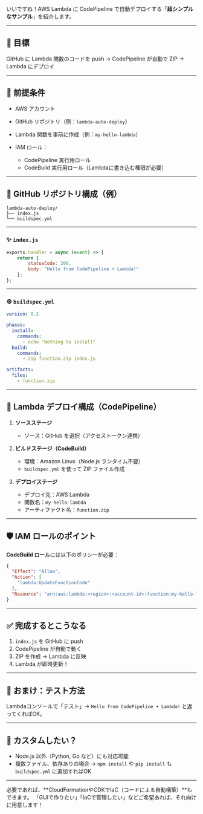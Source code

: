 いいですね！AWS Lambda に CodePipeline で自動デプロイする「**超シンプルなサンプル**」を紹介します。

---

## 🎯 目標

GitHub に Lambda 関数のコードを push → CodePipeline が自動で ZIP → Lambda にデプロイ

---

## 📝 前提条件

* AWS アカウント
* GitHub リポジトリ（例：`lambda-auto-deploy`）
* Lambda 関数を事前に作成（例：`my-hello-lambda`）
* IAM ロール：

  * CodePipeline 実行用ロール
  * CodeBuild 実行用ロール（Lambdaに書き込む権限が必要）

---

## 📁 GitHub リポジトリ構成（例）

```
lambda-auto-deploy/
├── index.js
└── buildspec.yml
```

---

### ✨ `index.js`

```js
exports.handler = async (event) => {
    return {
        statusCode: 200,
        body: "Hello from CodePipeline + Lambda!"
    };
};
```

---

### ⚙️ `buildspec.yml`

```yaml
version: 0.2

phases:
  install:
    commands:
      - echo "Nothing to install"
  build:
    commands:
      - zip function.zip index.js

artifacts:
  files:
    - function.zip
```

---

## 🧪 Lambda デプロイ構成（CodePipeline）

1. **ソースステージ**

   * ソース：GitHub を選択（アクセストークン連携）

2. **ビルドステージ（CodeBuild）**

   * 環境：Amazon Linux（Node.js ランタイム不要）
   * `buildspec.yml` を使って ZIP ファイル作成

3. **デプロイステージ**

   * デプロイ先：AWS Lambda
   * 関数名：`my-hello-lambda`
   * アーティファクト名：`function.zip`

---

## 🛡 IAM ロールのポイント

**CodeBuild ロール**には以下のポリシーが必要：

```json
{
  "Effect": "Allow",
  "Action": [
    "lambda:UpdateFunctionCode"
  ],
  "Resource": "arn:aws:lambda:<region>:<account-id>:function:my-hello-lambda"
}
```

---

## ✅ 完成するとこうなる

1. `index.js` を GitHub に push
2. CodePipeline が自動で動く
3. ZIP を作成 → Lambda に反映
4. Lambda が即時更新！

---

## 📣 おまけ：テスト方法

Lambdaコンソールで「テスト」→ `Hello from CodePipeline + Lambda!` と返ってくればOK。

---

## 📌 カスタムしたい？

* Node.js 以外（Python, Go など）にも対応可能
* 複数ファイル、依存ありの場合 → `npm install` や `pip install` も `buildspec.yml` に追加すればOK

---

必要であれば、\*\*CloudFormationやCDKでIaC（コードによる自動構築）\*\*もできます。
「GUIで作りたい」「IaCで管理したい」などご希望あれば、それ向けに用意します！
